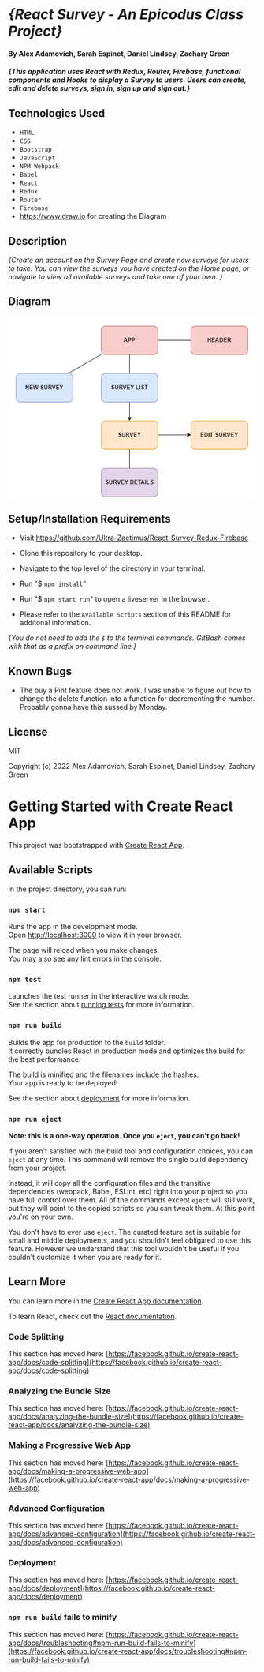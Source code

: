 # _{React Survey - An Epicodus Class Project}_

#### By Alex Adamovich, Sarah Espinet, Daniel Lindsey, Zachary Green

#### _{This application uses React with Redux, Router, Firebase, functional components and Hooks to display a Survey to users. Users can create, edit and delete surveys, sign in, sign up and sign out.}_

## Technologies Used
* `HTML`
* `CSS`
* `Bootstrap`
* `JavaScript`
* `NPM Webpack`
* `Babel`
* `React`
* `Redux`
* `Router`
* `Firebase`
* https://www.draw.io for creating the Diagram

## Description

_{Create an account on the Survey Page and create new surveys for users to take. You can view the surveys you have created on the Home page, or navigate to view all available surveys and take one of your own. }_

## Diagram

![A diagram of the relationships of the components](./src/img/diagram.png)

## Setup/Installation Requirements

* Visit https://github.com/Ultra-Zactimus/React-Survey-Redux-Firebase
* Clone this repository to your desktop.
* Navigate to the top level of the directory in your terminal.
* Run "$ `npm install`"
* Run "$ `npm start run`" to open a liveserver in the browser.

* Please refer to the `Available Scripts` section of this README for additonal information.

_{You do not need to add the `$` to the terminal commands. GitBash comes with that as a prefix on command line.}_

## Known Bugs

* The buy a Pint feature does not work. I was unable to figure out how to change the delete function into a function for decrementing the number. Probably gonna have this sussed by Monday.

## License

MIT

Copyright (c) 2022 Alex Adamovich, Sarah Espinet, Daniel Lindsey, Zachary Green  


# Getting Started with Create React App

This project was bootstrapped with [Create React App](https://github.com/facebook/create-react-app).

## Available Scripts

In the project directory, you can run:

### `npm start`

Runs the app in the development mode.\
Open [http://localhost:3000](http://localhost:3000) to view it in your browser.

The page will reload when you make changes.\
You may also see any lint errors in the console.

### `npm test`

Launches the test runner in the interactive watch mode.\
See the section about [running tests](https://facebook.github.io/create-react-app/docs/running-tests) for more information.

### `npm run build`

Builds the app for production to the `build` folder.\
It correctly bundles React in production mode and optimizes the build for the best performance.

The build is minified and the filenames include the hashes.\
Your app is ready to be deployed!

See the section about [deployment](https://facebook.github.io/create-react-app/docs/deployment) for more information.

### `npm run eject`

**Note: this is a one-way operation. Once you `eject`, you can't go back!**

If you aren't satisfied with the build tool and configuration choices, you can `eject` at any time. This command will remove the single build dependency from your project.

Instead, it will copy all the configuration files and the transitive dependencies (webpack, Babel, ESLint, etc) right into your project so you have full control over them. All of the commands except `eject` will still work, but they will point to the copied scripts so you can tweak them. At this point you're on your own.

You don't have to ever use `eject`. The curated feature set is suitable for small and middle deployments, and you shouldn't feel obligated to use this feature. However we understand that this tool wouldn't be useful if you couldn't customize it when you are ready for it.

## Learn More

You can learn more in the [Create React App documentation](https://facebook.github.io/create-react-app/docs/getting-started).

To learn React, check out the [React documentation](https://reactjs.org/).

### Code Splitting

This section has moved here: [https://facebook.github.io/create-react-app/docs/code-splitting](https://facebook.github.io/create-react-app/docs/code-splitting)

### Analyzing the Bundle Size

This section has moved here: [https://facebook.github.io/create-react-app/docs/analyzing-the-bundle-size](https://facebook.github.io/create-react-app/docs/analyzing-the-bundle-size)

### Making a Progressive Web App

This section has moved here: [https://facebook.github.io/create-react-app/docs/making-a-progressive-web-app](https://facebook.github.io/create-react-app/docs/making-a-progressive-web-app)

### Advanced Configuration

This section has moved here: [https://facebook.github.io/create-react-app/docs/advanced-configuration](https://facebook.github.io/create-react-app/docs/advanced-configuration)

### Deployment

This section has moved here: [https://facebook.github.io/create-react-app/docs/deployment](https://facebook.github.io/create-react-app/docs/deployment)

### `npm run build` fails to minify

This section has moved here: [https://facebook.github.io/create-react-app/docs/troubleshooting#npm-run-build-fails-to-minify](https://facebook.github.io/create-react-app/docs/troubleshooting#npm-run-build-fails-to-minify)
